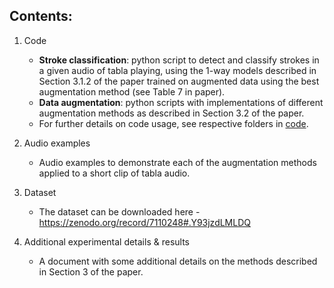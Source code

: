 ## Contents:
1. Code
	* **Stroke classification**: python script to detect and classify strokes in a given audio of tabla playing, using the 1-way models described in Section 3.1.2 of the paper trained on augmented data using the best augmentation method (see Table 7 in paper).
	* **Data augmentation**: python scripts with implementations of different augmentation methods as described in Section 3.2 of the paper.
	* For further details on code usage, see respective folders in [code](code).

2. Audio examples
	* Audio examples to demonstrate each of the augmentation methods applied to a short clip of tabla audio.

3. Dataset
	* The dataset can be downloaded here - https://zenodo.org/record/7110248#.Y93jzdLMLDQ
	

4. Additional experimental details & results
	* A document with some additional details on the methods described in Section 3 of the paper.

